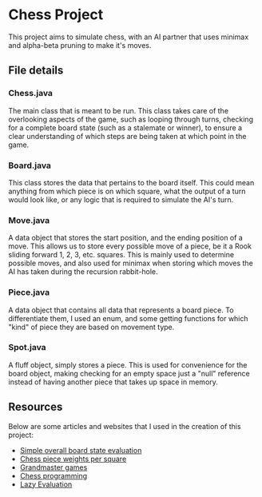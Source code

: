 # Chess Project

This project aims to simulate chess, with an AI partner that uses minimax and alpha-beta pruning to make it's moves.

## File details

### Chess.java

The main class that is meant to be run. This class takes care of the overlooking aspects of the game, such as looping through turns, checking for a complete board state (such as a stalemate or winner), to ensure a clear understanding of which steps are being taken at which point in the game.

### Board.java

This class stores the data that pertains to the board itself. This could mean anything from which piece is on which square, what the output of a turn would look like, or any logic that is required to simulate the AI's turn.

### Move.java

A data object that stores the start position, and the ending position of a move. This allows us to store every possible move of a piece, be it a Rook sliding forward 1, 2, 3, etc. squares. This is mainly used to determine possible moves, and also used for minimax when storing which moves the AI has taken during the recursion rabbit-hole.

### Piece.java

A data object that contains all data that represents a board piece. To differentiate them, I used an enum, and some getting functions for which "kind" of piece they are based on movement type.

### Spot.java

A fluff object, simply stores a piece. This is used for convenience for the board object, making checking for an empty space just a "null" reference instead of having another piece that takes up space in memory.

## Resources

Below are some articles and websites that I used in the creation of this project:

- [Simple overall board state evaluation](https://www.chessprogramming.org/Evaluation#Where_to_Start)
- [Chess piece weights per square](https://www.chessprogramming.org/Simplified_Evaluation_Function)
- [Grandmaster games](https://raw.githubusercontent.com/SebLague/Chess-AI/main/Assets/Book/Games.txt)
- [Chess programming](https://web.archive.org/web/20071026090003/http://www.brucemo.com/compchess/programming/index.htm)
- [Lazy Evaluation](https://www.chessprogramming.org/Lazy_Evaluation)
